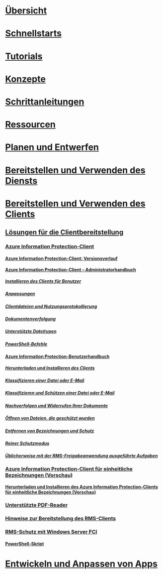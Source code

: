 # [Übersicht](/azure/information-protection/what-is-information-protection)
# [Schnellstarts](/azure/information-protection/quickstart-viewpolicy)
# [Tutorials](/azure/information-protection/infoprotect-quick-start-tutorial)
# [Konzepte](/azure/information-protection/overview-policy)
# [Schrittanleitungen](/azure/information-protection/how-to-guides)
# [Ressourcen](/azure/information-protection/faqs)
# [Planen und Entwerfen](/azure/information-protection/deployment-roadmap)
# [Bereitstellen und Verwenden des Diensts](/azure/information-protection/activate-service)
# [Bereitstellen und Verwenden des Clients](use-client.md)
## [Lösungen für die Clientbereitstellung](use-client.md)
### [Azure Information Protection-Client](aip-client.md)
#### [Azure Information Protection-Client: Versionsverlauf](client-version-release-history.md)
#### [Azure Information Protection-Client – Administratorhandbuch](client-admin-guide.md)
##### [Installieren des Clients für Benutzer](client-admin-guide-install.md)
##### [Anpassungen](client-admin-guide-customizations.md)
##### [Clientdateien und Nutzungsprotokollierung](client-admin-guide-files-and-logging.md)
##### [Dokumentenverfolgung](client-admin-guide-document-tracking.md)
##### [Unterstützte Dateitypen](client-admin-guide-file-types.md)
##### [PowerShell-Befehle](client-admin-guide-powershell.md)
#### [Azure Information Protection-Benutzerhandbuch](client-user-guide.md)
##### [Herunterladen und Installieren des Clients](install-client-app.md)
##### [Klassifizieren einer Datei oder E-Mail](client-classify.md)
##### [Klassifizieren und Schützen einer Datei oder E-Mail](client-classify-protect.md)
##### [Nachverfolgen und Widerrufen Ihrer Dokumente](client-track-revoke.md)
##### [Öffnen von Dateien, die geschützt wurden](client-view-use-files.md)
##### [Entfernen von Bezeichnungen und Schutz](client-remove-label-protection.md)
##### [Reiner Schutzmodus](client-protection-only-mode.md)
##### [Üblicherweise mit der RMS-Freigabeanwendung ausgeführte Aufgaben](upgrade-client-app.md)
### [Azure Information Protection-Client für einheitliche Bezeichnungen (Vorschau)](unifiedlabelingclient-version-release-history.md)
#### [Herunterladen und Installieren des Azure Information Protection-Clients für einheitliche Bezeichnungen (Vorschau)](install-unifiedlabelingclient-app.md)
### [Unterstützte PDF-Reader](protected-pdf-readers.md)
### [Hinweise zur Bereitstellung des RMS-Clients](client-deployment-notes.md)
### [RMS-Schutz mit Windows Server FCI](configure-fci.md)
#### [PowerShell-Skript](fci-script.md)
# [Entwickeln und Anpassen von Apps](/azure/information-protection/develop/developers-guide)

